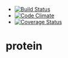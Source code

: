 - [![Build Status](https://secure.travis-ci.org/mender/protein.png)](http://travis-ci.org/mender/protein)
- [![Code Climate](https://codeclimate.com/github/mender/protein.png)](https://codeclimate.com/github/mender/protein)
- [![Coverage Status](https://coveralls.io/repos/mender/protein/badge.png)](https://coveralls.io/r/mender/protein)

protein
=======
